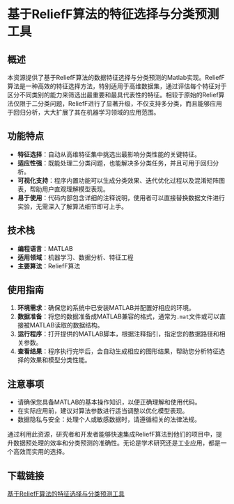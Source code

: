 # 基于ReliefF算法的特征选择与分类预测工具

## 概述

本资源提供了基于ReliefF算法的数据特征选择与分类预测的Matlab实现。ReliefF算法是一种高效的特征选择方法，特别适用于高维数据集，通过评估每个特征对于区分不同类别的能力来筛选出最重要和最具代表性的特征。相较于原始的Relief算法仅限于二分类问题，ReliefF进行了显著升级，不仅支持多分类，而且能够应用于回归分析，大大扩展了其在机器学习领域的应用范围。

## 功能特点

- **特征选择**：自动从高维特征集中挑选出最影响分类性能的关键特征。
- **适应性强**：既能处理二分类问题，也能解决多分类任务，并且可用于回归分析。
- **可视化支持**：程序内置功能可以生成分类效果、迭代优化过程以及混淆矩阵图表，帮助用户直观理解模型表现。
- **易于使用**：代码内部包含详细的注释说明，使用者可以直接替换数据文件进行实验，无需深入了解算法细节即可上手。

## 技术栈

- **编程语言**：MATLAB
- **适用领域**：机器学习、数据分析、特征工程
- **主要算法**：ReliefF算法

## 使用指南

1. **环境需求**：确保您的系统中已安装MATLAB并配置好相应的环境。
2. **数据准备**：将您的数据准备成MATLAB兼容的格式，通常为`.mat`文件或可以直接被MATLAB读取的数据结构。
3. **运行程序**：打开提供的MATLAB脚本，根据注释指引，指定您的数据路径和相关参数。
4. **查看结果**：程序执行完毕后，会自动生成相应的图形结果，帮助您分析特征选择的效果和模型分类性能。

## 注意事项

- 请确保您具备MATLAB的基本操作知识，以便正确理解和使用代码。
- 在实际应用前，建议对算法参数进行适当调整以优化模型表现。
- 数据隐私与安全：处理个人或敏感数据时，请遵循相关的法律法规。

通过利用此资源，研究者和开发者能够快速集成ReliefF算法到他们的项目中，提升数据预处理的效率和分类预测的准确性。无论是学术研究还是工业应用，都是一个高效而实用的选择。

## 下载链接

[基于ReliefF算法的特征选择与分类预测工具](https://pan.quark.cn/s/2093e87d6c92)